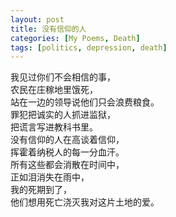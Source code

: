 ```yaml
---
layout: post
title: 没有信仰的人
categories: [My Poems, Death]
tags: [politics, depression, death]
---
```


我见过你们不会相信的事，  
农民在庄稼地里饿死，  
站在一边的领导说他们只会浪费粮食。  
罪犯把诚实的人抓进监狱，  
把谎言写进教科书里。  
没有信仰的人在高谈着信仰，  
挥霍着纳税人的每一分血汗。  
所有这些都会消散在时间中，  
正如泪消失在雨中，  
我的死期到了，  
他们想用死亡浇灭我对这片土地的爱。
